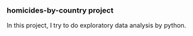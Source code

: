 ### homicides-by-country project 
In this project, I try to do exploratory data analysis by python.
